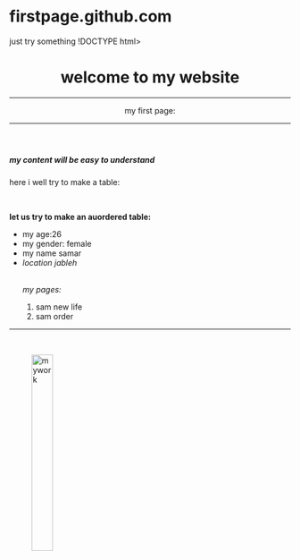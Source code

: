 # firstpage.github.com
just try something
!DOCTYPE html>
<html lang="en">
<head>
    <meta charset="UTF-8">
    <title>Document</title>
    <script src="https://kit.fontawesome.com/b830126bae.js" crossorigin="anonymous"></script>
</head>
<body>
    <i class="fas fa-camera-x10"></i>
    <i class="fas fa-ad"></i>
    <i class="fas fa-mortar-pestle"></i>
    <header> 
        <h1> welcome to my website</h1>
        <hr>
        <p>my first page: </p>
        <hr>
    </header>
    <section>
        <h5>my content will be easy to understand</h5>
    </section>
    <section>
        <p>here i well try to make a table:</p>
        <br>
        <p><strong>let us try to make an auordered table: </strong></p>
        <ul>
            <li>my age:26</li>
            <li>my gender: female</li>
            <li>my name samar</li>
            <li><address> location jableh</address></li>
            <br>
    <p><em>my pages:</em></er></p>
            <ol>
                <li>sam new life</li>
                <li>sam order</li>
            </ol>
        </ul>
        <hr>
        <br>
        <figure>
            <img src="images/sam.gpj.jpg" width=30% alt="mywork">
        </figure>
        <i class="fas fa-mortar-pestle"></i>
        <br>
        <i class="fas fa-fish"></i>
    </section>
    
</body>
</html>
